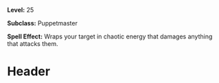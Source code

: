<!-- TITLE: Spell: Feedback -->
<!-- SUBTITLE:  -->

**Level:** 25

**Subclass:** Puppetmaster

**Spell Effect:** Wraps your target in chaotic energy that damages anything that attacks them.

# Header